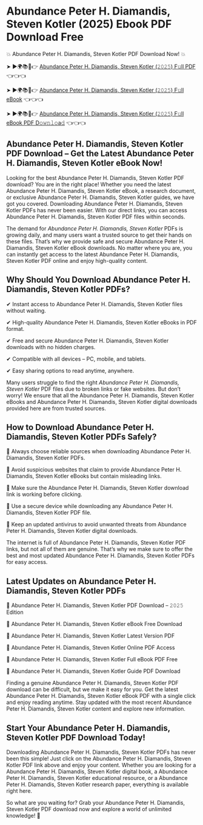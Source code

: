 # Abundance Peter H. Diamandis, Steven Kotler (2025) Ebook PDF Download Free

💥 Abundance Peter H. Diamandis, Steven Kotler PDF Download Now! 💥

➤ ►🌍📚📱👉 [Abundance Peter H. Diamandis, Steven Kotler (𝟸𝟶𝟸𝟻) F𝚞ll PDF](https://getpdf.xyz/abundance-peter-h.-diamandis-steven-kotler) 👈👈👈


➤ ►🌍📚📱👉 [Abundance Peter H. Diamandis, Steven Kotler (𝟸𝟶𝟸𝟻) F𝚞ll eBook](https://getpdf.xyz/abundance-peter-h.-diamandis-steven-kotler) 👈👈👈


➤ ►🌍📚📱👉 [Abundance Peter H. Diamandis, Steven Kotler (𝟸𝟶𝟸𝟻) F𝚞ll eBook PDF D𝚘𝚠𝚗𝚕𝚘a𝚍](https://getpdf.xyz/abundance-peter-h.-diamandis-steven-kotler) 👈👈👈


## Abundance Peter H. Diamandis, Steven Kotler PDF Download – Get the Latest Abundance Peter H. Diamandis, Steven Kotler eBook Now!

Looking for the best Abundance Peter H. Diamandis, Steven Kotler PDF download? You are in the right place! Whether you need the latest Abundance Peter H. Diamandis, Steven Kotler eBook, a research document, or exclusive Abundance Peter H. Diamandis, Steven Kotler guides, we have got you covered. Downloading Abundance Peter H. Diamandis, Steven Kotler PDFs has never been easier. With our direct links, you can access Abundance Peter H. Diamandis, Steven Kotler PDF files within seconds.

The demand for *Abundance Peter H. Diamandis, Steven Kotler* PDFs is growing daily, and many users want a trusted source to get their hands on these files. That’s why we provide safe and secure Abundance Peter H. Diamandis, Steven Kotler eBook downloads. No matter where you are, you can instantly get access to the latest Abundance Peter H. Diamandis, Steven Kotler PDF online and enjoy high-quality content.

## Why Should You Download Abundance Peter H. Diamandis, Steven Kotler PDFs?

✔ Instant access to Abundance Peter H. Diamandis, Steven Kotler files without waiting.

✔ High-quality Abundance Peter H. Diamandis, Steven Kotler eBooks in PDF format.

✔ Free and secure Abundance Peter H. Diamandis, Steven Kotler downloads with no hidden charges.

✔ Compatible with all devices – PC, mobile, and tablets.

✔ Easy sharing options to read anytime, anywhere.

Many users struggle to find the right *Abundance Peter H. Diamandis, Steven Kotler* PDF files due to broken links or fake websites. But don’t worry! We ensure that all the Abundance Peter H. Diamandis, Steven Kotler eBooks and Abundance Peter H. Diamandis, Steven Kotler digital downloads provided here are from trusted sources.

## How to Download Abundance Peter H. Diamandis, Steven Kotler PDFs Safely?

📌 Always choose reliable sources when downloading Abundance Peter H. Diamandis, Steven Kotler PDFs.

📌 Avoid suspicious websites that claim to provide Abundance Peter H. Diamandis, Steven Kotler eBooks but contain misleading links.

📌 Make sure the Abundance Peter H. Diamandis, Steven Kotler download link is working before clicking.

📌 Use a secure device while downloading any Abundance Peter H. Diamandis, Steven Kotler PDF file.

📌 Keep an updated antivirus to avoid unwanted threats from Abundance Peter H. Diamandis, Steven Kotler digital downloads.

The internet is full of Abundance Peter H. Diamandis, Steven Kotler PDF links, but not all of them are genuine. That’s why we make sure to offer the best and most updated Abundance Peter H. Diamandis, Steven Kotler PDFs for easy access.

## Latest Updates on Abundance Peter H. Diamandis, Steven Kotler PDFs

🔹 Abundance Peter H. Diamandis, Steven Kotler PDF Download – 𝟸𝟶𝟸𝟻 Edition

🔹 Abundance Peter H. Diamandis, Steven Kotler eBook Free Download

🔹 Abundance Peter H. Diamandis, Steven Kotler Latest Version PDF

🔹 Abundance Peter H. Diamandis, Steven Kotler Online PDF Access

🔹 Abundance Peter H. Diamandis, Steven Kotler Full eBook PDF Free

🔹 Abundance Peter H. Diamandis, Steven Kotler Guide PDF Download

Finding a genuine Abundance Peter H. Diamandis, Steven Kotler PDF download can be difficult, but we make it easy for you. Get the latest Abundance Peter H. Diamandis, Steven Kotler eBook PDF with a single click and enjoy reading anytime. Stay updated with the most recent Abundance Peter H. Diamandis, Steven Kotler content and explore new information.

## Start Your Abundance Peter H. Diamandis, Steven Kotler PDF Download Today!

Downloading Abundance Peter H. Diamandis, Steven Kotler PDFs has never been this simple! Just click on the Abundance Peter H. Diamandis, Steven Kotler PDF link above and enjoy your content. Whether you are looking for a Abundance Peter H. Diamandis, Steven Kotler digital book, a Abundance Peter H. Diamandis, Steven Kotler educational resource, or a Abundance Peter H. Diamandis, Steven Kotler research paper, everything is available right here.

So what are you waiting for? Grab your Abundance Peter H. Diamandis, Steven Kotler PDF download now and explore a world of unlimited knowledge! 🚀